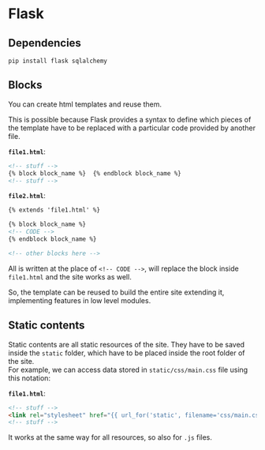 # Flask

## Dependencies

```shell
pip install flask sqlalchemy
```

## Blocks

You can create html templates and reuse them.

This is possible because Flask provides a syntax to define which pieces of the template have to be replaced with a particular code provided by another file.

**`file1.html`**:

```html
<!-- stuff -->
{% block block_name %}  {% endblock block_name %}
<!-- stuff -->
```

**`file2.html`**:

```html
{% extends 'file1.html' %}

{% block block_name %}
<!-- CODE -->
{% endblock block_name %}

<!-- other blocks here -->
```

All is written at the place of `<!-- CODE -->`, will replace the block inside `file1.html` and the site works as well.

So, the template can be reused to build the entire site extending it, implementing features in low level modules.

## Static contents

Static contents are all static resources of the site. They have to be saved inside the `static` folder, which have to be placed inside the root folder of the site.
\
For example, we can access data stored in `static/css/main.css` file using this notation:

**`file1.html`**:

```html
<!-- stuff -->
<link rel="stylesheet" href="{{ url_for('static', filename='css/main.css') }}">
<!-- stuff -->
```

It works at the same way for all resources, so also for `.js` files.
